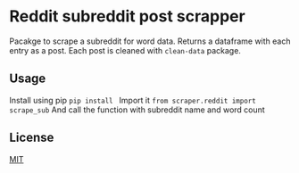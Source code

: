 # Reddit subreddit post scrapper
Pacakge to scrape a subreddit for word data.
Returns a dataframe with each entry as a post. Each post is cleaned with `clean-data` package.
## Usage
Install using pip
`pip install `
Import it
`from scraper.reddit import scrape_sub`
And call the function with subreddit name and word count
## License
[MIT](https://opensource.org/licenses/MIT)